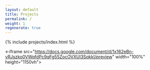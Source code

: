 ```yaml
---
layout: default
title: Projects
permalink: /
weight: 1
regenerate: true
---
```


{% include projects/index.html %}

<-iframe src="https://docs.google.com/document/d/1x162eBn-vRJszko0VWqfdPc9qFg55ZocOVXUl3SqkkI/preview" width="100%" height="1150vh">
</iframe>
